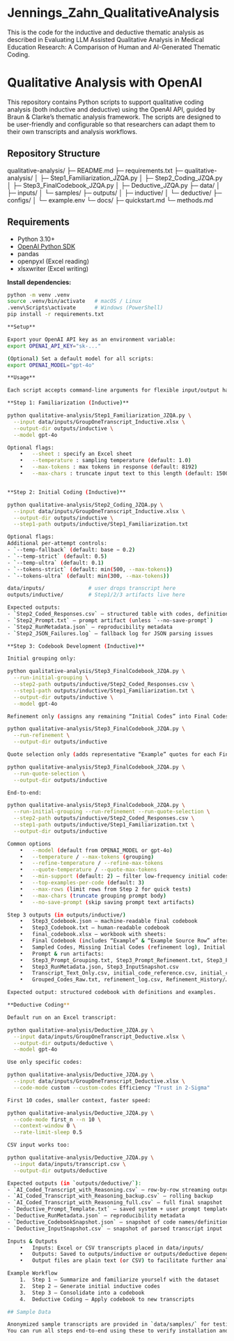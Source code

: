 # Jennings_Zahn_QualitativeAnalysis
This is the code for the inductive and deductive thematic analysis as described in Evaluating LLM Assisted Qualitative Analysis in Medical Education Research: A Comparison of Human and AI-Generated Thematic Coding.

# Qualitative Analysis with OpenAI

This repository contains Python scripts to support qualitative coding analysis (both inductive and deductive) using the OpenAI API, guided by Braun & Clarke’s thematic analysis framework. The scripts are designed to be user-friendly and configurable so that researchers can adapt them to their own transcripts and analysis workflows.

## Repository Structure


qualitative-analysis/
├─ README.md
├─ requirements.txt
├─ qualitative-analysis/
│  ├─ Step1_Familiarization_JZQA.py
│  ├─ Step2_Coding_JZQA.py      
│  ├─ Step3_FinalCodebook_JZQA.py
│  ├─ Deductive_JZQA.py
├─ data/
│  ├─ inputs/
│  └─ samples/
├─ outputs/
│  ├─ inductive/
│  └─ deductive/
├─ configs/
│  └─ example.env
└─ docs/
   ├─ quickstart.md
   └─ methods.md

## Requirements

- Python 3.10+
- [OpenAI Python SDK](https://github.com/openai/openai-python)
- pandas
- openpyxl (Excel reading)
- xlsxwriter (Excel writing)

**Install dependencies:**

```bash
python -m venv .venv
source .venv/bin/activate   # macOS / Linux
.venv\Scripts\activate      # Windows (PowerShell)
pip install -r requirements.txt

**Setup**

Export your OpenAI API key as an environment variable:
export OPENAI_API_KEY="sk-..."

(Optional) Set a default model for all scripts:
export OPENAI_MODEL="gpt-4o"

**Usage**

Each script accepts command-line arguments for flexible input/output handling.

**Step 1: Familiarization (Inductive)**

python qualitative-analysis/Step1_Familiarization_JZQA.py \
  --input data/inputs/GroupOneTranscript_Inductive.xlsx \
  --output-dir outputs/inductive \
  --model gpt-4o

Optional flags:
	•	--sheet : specify an Excel sheet
	•	--temperature : sampling temperature (default: 1.0)
	•	--max-tokens : max tokens in response (default: 8192)
	•	--max-chars : truncate input text to this length (default: 15000)


**Step 2: Initial Coding (Inductive)**

python qualitative-analysis/Step2_Coding_JZQA.py \
  --input data/inputs/GroupOneTranscript_Inductive.xlsx \
  --output-dir outputs/inductive \
  --step1-path outputs/inductive/Step1_Familiarization.txt

Optional flags:
Additional per-attempt controls:
- `--temp-fallback` (default: base − 0.2)
- `--temp-strict` (default: 0.5)
- `--temp-ultra` (default: 0.1)
- `--tokens-strict` (default: min(500, --max-tokens))
- `--tokens-ultra` (default: min(300, --max-tokens))

data/inputs/              # user drops transcript here
outputs/inductive/        # Step1/2/3 artifacts live here

Expected outputs:
- `Step2_Coded_Responses.csv` — structured table with codes, definitions, and reasoning
- `Step2_Prompt.txt` — prompt artifact (unless `--no-save-prompt`)
- `Step2_RunMetadata.json` — reproducibility metadata
- `Step2_JSON_Failures.log` — fallback log for JSON parsing issues

**Step 3: Codebook Development (Inductive)**

Initial grouping only:

python qualitative-analysis/Step3_FinalCodebook_JZQA.py \
  --run-initial-grouping \
  --step2-path outputs/inductive/Step2_Coded_Responses.csv \
  --step1-path outputs/inductive/Step1_Familiarization.txt \
  --output-dir outputs/inductive \
  --model gpt-4o

Refinement only (assigns any remaining “Initial Codes” into Final Codes or creates a new Final Code when needed):

python qualitative-analysis/Step3_FinalCodebook_JZQA.py \
  --run-refinement \
  --output-dir outputs/inductive

Quote selection only (adds representative “Example” quotes for each Final Code):

python qualitative-analysis/Step3_FinalCodebook_JZQA.py \
  --run-quote-selection \
  --output-dir outputs/inductive

End‑to‑end:

python qualitative-analysis/Step3_FinalCodebook_JZQA.py \
  --run-initial-grouping --run-refinement --run-quote-selection \
  --step2-path outputs/inductive/Step2_Coded_Responses.csv \
  --step1-path outputs/inductive/Step1_Familiarization.txt \
  --output-dir outputs/inductive

Common options
	•	--model (default from OPENAI_MODEL or gpt-4o)
	•	--temperature / --max-tokens (grouping)
	•	--refine-temperature / --refine-max-tokens
	•	--quote-temperature / --quote-max-tokens
	•	--min-support (default: 2) — filter low‑frequency initial codes in grouping
	•	--top-examples-per-code (default: 3)
	•	--max-rows (limit rows from Step 2 for quick tests)
	•	--max-chars (truncate grouping prompt body)
	•	--no-save-prompt (skip saving prompt text artifacts)

Step 3 outputs (in outputs/inductive/)
	•	Step3_Codebook.json — machine‑readable final codebook
	•	Step3_Codebook.txt — human‑readable codebook
	•	final_codebook.xlsx — workbook with sheets:
	•	Final Codebook (includes “Example” & “Example Source Row” after quote selection)
	•	Sampled Codes, Missing Initial Codes (refinement log), Initial Codes
	•	Prompt & run artifacts:
	•	Step3_Prompt_Grouping.txt, Step3_Prompt_Refinement.txt, Step3_Prompt_Quote.txt (unless --no-save-prompt)
	•	Step3_RunMetadata.json, Step3_InputSnapshot.csv
	•	Transcript_Text_Only.csv, initial_code_reference.csv, initial_code_reference_sampled.csv, sampled_initial_code_numbers.txt
	•	Grouped_Codes_Raw.txt, refinement_log.csv, Refinement_History/…

Expected output: structured codebook with definitions and examples.

**Deductive Coding**

Default run on an Excel transcript:

python qualitative-analysis/Deductive_JZQA.py \
  --input data/inputs/GroupOneTranscript_Deductive.xlsx \
  --output-dir outputs/deductive \
  --model gpt-4o

Use only specific codes:

python qualitative-analysis/Deductive_JZQA.py \
  --input data/inputs/GroupOneTranscript_Deductive.xlsx \
  --code-mode custom --custom-codes Efficiency "Trust in 2-Sigma"

First 10 codes, smaller context, faster speed:

python qualitative-analysis/Deductive_JZQA.py \
  --code-mode first_n --n 10 \
  --context-window 0 \
  --rate-limit-sleep 0.5

CSV input works too:

python qualitative-analysis/Deductive_JZQA.py \
  --input data/inputs/transcript.csv \
  --output-dir outputs/deductive

Expected outputs (in `outputs/deductive/`):
- `AI_Coded_Transcript_with_Reasoning.csv` — row-by-row streaming output
- `AI_Coded_Transcript_with_Reasoning_backup.csv` — rolling backup
- `AI_Coded_Transcript_with_Reasoning_full.csv` — full final snapshot
- `Deductive_Prompt_Template.txt` — saved system + user prompt template
- `Deductive_RunMetadata.json` — reproducibility metadata
- `Deductive_CodebookSnapshot.json` — snapshot of code names/definitions/examples
- `Deductive_InputSnapshot.csv` — snapshot of parsed transcript input

Inputs & Outputs
	•	Inputs: Excel or CSV transcripts placed in data/inputs/
	•	Outputs: Saved to outputs/inductive or outputs/deductive depending on the script
	•	Output files are plain text (or CSV) to facilitate further analysis

Example Workflow
	1.	Step 1 – Summarize and familiarize yourself with the dataset
	2.	Step 2 – Generate initial inductive codes
	3.	Step 3 – Consolidate into a codebook
	4.	Deductive Coding – Apply codebook to new transcripts

## Sample Data

Anonymized sample transcripts are provided in `data/samples/` for testing.
You can run all steps end-to-end using these to verify installation and workflow.
